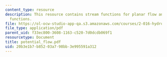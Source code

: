 ```yaml
---
content_type: resource
description: This resource contains stream functions for planar flow and potential
  functions.
file: https://ol-ocw-studio-app-qa.s3.amazonaws.com/courses/2-016-hydrodynamics-13-012-fall-2005/20b3e1b7b85203a798bb3e995591a312_potential_flow.pdf
file_type: application/pdf
parent_uid: f33ec800-3608-1163-c520-7d0dcdb069f1
resourcetype: Document
title: potential_flow.pdf
uid: 20b3e1b7-b852-03a7-98bb-3e995591a312
---
```

